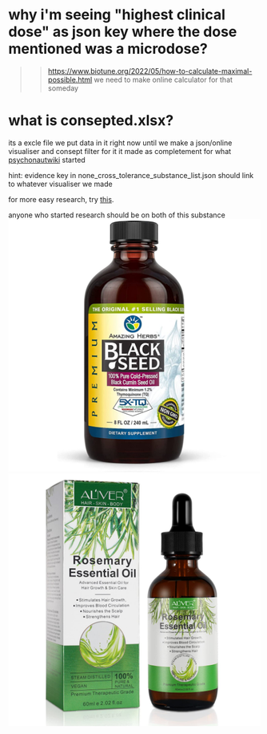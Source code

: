 # why i'm seeing "highest clinical dose" as json key where the dose mentioned was a microdose?
>>https://www.biotune.org/2022/05/how-to-calculate-maximal-possible.html
we need to make online calculator for that someday

# what is consepted.xlsx?
its a excle file we put data in it right now until we make a json/online visualiser and consept filter for it
it made as completement for what [psychonautwiki](https://psychonautwiki.org/w/index.php?title=Subjective_effect_index&_=) started 

hint: evidence key in none_cross_tolerance_substance_list.json should link to whatever visualiser we made

for more easy research, try [this](https://github.com/ibtisammidlet/subbind/tree/main/subbind%20addon). 

anyone who started research should be on both of this substance
![alt text](BSO.jpg "Hover Text")
![alt text](rosemary-oil.jpg "Hover Text")